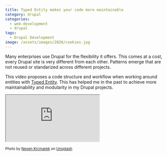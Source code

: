 ```yaml
---
title: Typed Entity makes your code more maintainable
category: drupal
categories:
  - web-development
  - drupal
tags:
  - Drupal Development
image: /assets/images/2020/cookies.jpg
---
```

Many enterprises use Drupal for the flexibility it offers. This comes at a cost, every Drupal site is very different
from each other. Patterns emerge that are not reused or standarized across different projects.

<!-- more -->

This video proposes a code structure and workflow when working around entities with
[Typed Entity](https://www.drupal.org/project/typed_entity). This has helped me in the past to achieve more
maintainability and modularity in my Drupal projects.

<div class="video-wrapper"><iframe allowfullscreen src='https://youtube.com/embed/BhQMygkR1j4' ></iframe></div>

<small>Photo by <a href="https://unsplash.com/@nevenkrcmarek?utm_source=unsplash&amp;utm_medium=referral&amp;utm_content=creditCopyText">Neven Krcmarek</a> on <a href="https://unsplash.com/s/photos/cookie-cutter?utm_source=unsplash&amp;utm_medium=referral&amp;utm_content=creditCopyText">Unsplash</a></small>
